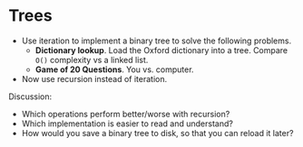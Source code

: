 # Trees

* Use iteration to implement a binary tree to solve the following problems.
  * **Dictionary lookup**.  Load the Oxford dictionary into a tree.
  Compare `O()` complexity vs a linked list.
  * **Game of 20 Questions**.  You vs. computer.
* Now use recursion instead of iteration.

Discussion:

* Which operations perform better/worse with recursion?
* Which implementation is easier to read and understand?
* How would you save a binary tree to disk, so that you can reload it later?
